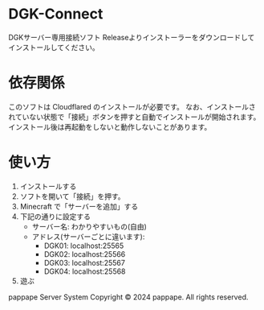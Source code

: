 # DGK-Connect
DGKサーバー専用接続ソフト
Releaseよりインストーラーをダウンロードしてインストールしてください。

# 依存関係
このソフトは Cloudflared のインストールが必要です。
なお、インストールされていない状態で「接続」ボタンを押すと自動でインストールが開始されます。
インストール後は再起動をしないと動作しないことがあります。

# 使い方
1. インストールする
2. ソフトを開いて「接続」を押す。
3. Minecraft で「サーバーを追加」する
4. 下記の通りに設定する
   - サーバー名: わかりやすいもの(自由)
   - アドレス(サーバーごとに違います):
     - DGK01: localhost:25565
     - DGK02: localhost:25566
     - DGK03: localhost:25567
     - DGK04: localhost:25568
6. 遊ぶ

pappape Server System Copyright © 2024 pappape. All rights reserved.
